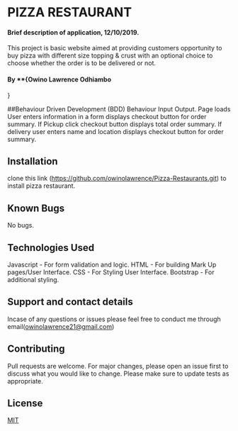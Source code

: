 # PIZZA RESTAURANT

#### Brief description of application, 12/10/2019.
This project is basic website aimed at providing customers opportunity to buy pizza  with different size topping & crust with an optional choice to choose whether the order is to be delivered or not. 

#### By **{Owino Lawrence Odhiambo
}

##Behaviour Driven Development (BDD)
Behaviour Input	Output.
Page loads	User enters information in a form	displays checkout button for order summary.
If Pickup click checkout button	displays total order summary.
If delivery	user enters name and location	displays checkout button for order summary.


## Installation
clone this link  (https://github.com/owinolawrence/Pizza-Restaurants.git) to install pizza restaurant.


## Known Bugs
No bugs.

## Technologies Used
Javascript - For form validation and logic.
HTML - For building Mark Up pages/User Interface.
CSS - For Styling User Interface.
Bootstrap - For additional styling.


## Support and contact details
Incase of any questions or issues please feel free to conduct me through email(owinolawrence21@gmail.com) 

## Contributing
Pull requests are welcome. For major changes, please open an issue first to discuss what you would like to change.
Please make sure to update tests as appropriate.


## License
[MIT](https://choosealicense.com/licenses/mit/)